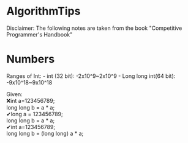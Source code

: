 # AlgorithmTips
Disclaimer: The following notes are taken from the book "Competitive Programmer's Handbook"
<h1>Numbers</h1>
Ranges of Int:  
- int (32 bit): -2x10^9~2x10^9  
- Long long int(64 bit): -9x10^18~9x10^18  

Given:  
❌int a=123456789;  
long long b = a * a;  
✔long a = 123456789;  
long long b = a * a;  
✔int a=123456789;  
long long b = (long long) a * a;  
